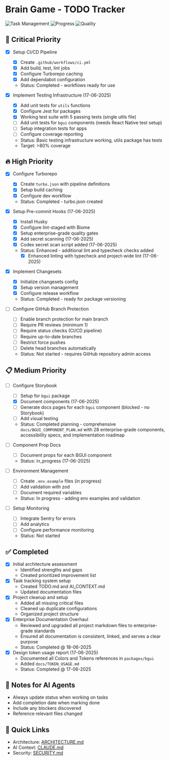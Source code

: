 # Brain Game - TODO Tracker

![Task Management](https://img.shields.io/badge/task%20management-active-brightgreen?style=flat-square&logo=todoist)
![Progress](https://img.shields.io/badge/completion-85%25-yellowgreen?style=flat-square&logo=checkmarx)
![Quality](https://img.shields.io/badge/quality-enterprise%20grade-gold?style=flat-square&logo=quality)

## 🚨 Critical Priority
- [x] Setup CI/CD Pipeline
  - [x] Create `.github/workflows/ci.yml`
  - [x] Add build, test, lint jobs
  - [x] Configure Turborepo caching
  - [x] Add dependabot configuration
  - Status: Completed - workflows ready for use

- [x] Implement Testing Infrastructure (17-06-2025)
  - [x] Add unit tests for `utils` functions
  - [x] Configure Jest for packages 
  - [x] Working test suite with 5 passing tests (single utils file)
  - [ ] Add unit tests for `bgui` components (needs React Native test setup)
  - [ ] Setup integration tests for apps
  - [ ] Configure coverage reporting
  - Status: Basic testing infrastructure working, utils package has tests
  - Target: >80% coverage

## 🔥 High Priority
- [x] Configure Turborepo
  - [x] Create `turbo.json` with pipeline definitions
  - [x] Setup build caching
  - [x] Configure dev workflow
  - Status: Completed - turbo.json created

- [x] Setup Pre-commit Hooks (17-06-2025)
  - [x] Install Husky
  - [x] Configure lint-staged with Biome
  - [x] Setup enterprise-grade quality gates
  - [x] Add secret scanning (17-06-2025)
  - [x] Codex secret scan script added (17-06-2025)
  - Status: Enhanced - additional lint and typecheck checks added
    - [x] Enhanced linting with typecheck and project-wide lint (17-06-2025)

- [x] Implement Changesets
  - [x] Initialize changesets config
  - [x] Setup version management
  - [x] Configure release workflow
  - Status: Completed - ready for package versioning

- [ ] Configure GitHub Branch Protection
  - [ ] Enable branch protection for main branch
  - [ ] Require PR reviews (minimum 1)
  - [ ] Require status checks (CI/CD pipeline)
  - [ ] Require up-to-date branches
  - [ ] Restrict force pushes
  - [ ] Delete head branches automatically
  - Status: Not started - requires GitHub repository admin access

## 📋 Medium Priority
- [ ] Configure Storybook
  - [ ] Setup for `bgui` package
  - [x] Document components (17-06-2025)
  - [ ] Generate docs pages for each `bgui` component (blocked - no Storybook)
  - [ ] Add visual testing
  - Status: Completed planning - comprehensive `docs/BGUI_COMPONENT_PLAN.md` with 28 enterprise-grade components, accessibility specs, and implementation roadmap

- [ ] Component Prop Docs
  - [ ] Document props for each BGUI component
  - Status: in_progress (17-06-2025)

- [ ] Environment Management
  - [ ] Create `.env.example` files (in progress)
  - [ ] Add validation with zod
  - [ ] Document required variables
  - Status: In progress - adding env examples and validation

- [ ] Setup Monitoring
  - [ ] Integrate Sentry for errors
  - [ ] Add analytics
  - [ ] Configure performance monitoring
  - Status: Not started

## ✅ Completed
- [x] Initial architecture assessment
  - Identified strengths and gaps
  - Created prioritized improvement list
- [x] Task tracking system setup
  - Created TODO.md and AI_CONTEXT.md
  - Updated documentation files
- [x] Project cleanup and setup
  - Added all missing critical files
  - Cleaned up duplicate configurations
  - Organized project structure
- [x] Enterprise Documentation Overhaul
  - Reviewed and upgraded all project markdown files to enterprise-grade standards
  - Ensured all documentation is consistent, linked, and serves a clear purpose
  - Status: Completed @ 18-06-2025
- [x] Design token usage report (17-06-2025)
  - Documented all Colors and Tokens references in `packages/bgui`
  - Added `docs/TOKEN_USAGE.md`
  - Status: Completed @ 17-06-2025

## 📝 Notes for AI Agents
- Always update status when working on tasks
- Add completion date when marking done
- Include any blockers discovered
- Reference relevant files changed

## 🔗 Quick Links
- Architecture: [ARCHITECTURE.md](./ARCHITECTURE.md)
- AI Context: [CLAUDE.md](./CLAUDE.md)
- Security: [SECURITY.md](./SECURITY.md)